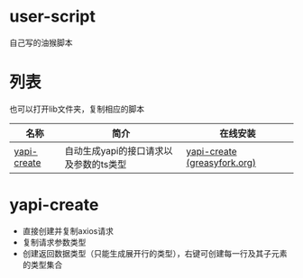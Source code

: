 # user-script 

自己写的油猴脚本

# 列表

也可以打开lib文件夹，复制相应的脚本

| 名称                        | 简介                                   | 在线安装                                                     |
| --------------------------- | -------------------------------------- | ------------------------------------------------------------ |
| [yapi-create](#yapi-create) | 自动生成yapi的接口请求以及参数的ts类型 | [yapi-create (greasyfork.org)](https://greasyfork.org/zh-CN/scripts/478536-yapi-create) |

# yapi-create

- 直接创建并复制axios请求
- 复制请求参数类型
- 创建返回数据类型（只能生成展开行的类型），右键可创建每一行及其子元素的类型集合

